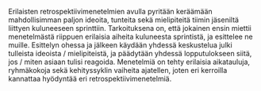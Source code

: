 Erilaisten retrospektiivimenetelmien avulla pyritään keräämään mahdollisimman paljon ideoita, tunteita sekä mielipiteitä tiimin jäseniltä liittyen kuluneeseen sprinttiin. Tarkoituksena on, että jokainen ensin miettii menetelmästä riippuen erilaisia aiheita kuluneesta sprintistä, ja esittelee ne muille. Esittelyn ohessa ja jälkeen käydään yhdessä keskustelua julki tulleista ideoista / mielipiteistä, ja päädytään yhdessä lopputulokseen siitä, jos / miten asiaan tulisi reagoida. Menetelmiä on tehty erilaisia aikatauluja, ryhmäkokoja sekä kehityssyklin vaiheita ajatellen, joten eri kerroilla kannattaa hyödyntää eri retrospektiivimenetelmiä.